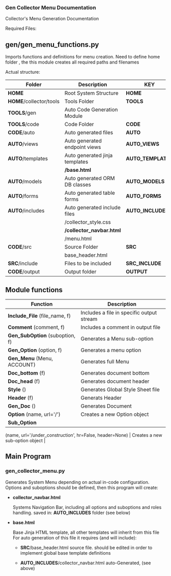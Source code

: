 ### Gen Collector Menu Documentation

Collector's Menu Generation Documentation

Required Files:

## gen/gen_menu_functions.py

Imports functions and definitions for menu creation. Need to define home
folder , the this module creates all required paths and filenames

Actual structure:

| Folder                    | Description                       | KEY                |
| ------------------------- | -----------                       | ---                |
| **HOME**                  |   Root System Structure           | **HOME**           |
| **HOME**/collector/tools  |   Tools Folder                    | **TOOLS**          |
| **TOOLS**/gen             |   Auto Code Generation Module     |                    |
| **TOOLS**/code            |   Code Folder                     | **CODE**           |
| **CODE**/auto             |   Auto generated files            | **AUTO**           |
| **AUTO**/views            |   Auto generated endpoint views   | **AUTO_VIEWS**     |
| **AUTO**/templates        |   Auto generated jinja templates  | **AUTO_TEMPLATES** |
|                           |       **/base.html**              |                    |
| **AUTO**/models           |   Auto generated ORM DB classes   | **AUTO_MODELS**    |
| **AUTO**/forms            |   Auto generated table forms      | **AUTO_FORMS**     |
| **AUTO**/includes         |   Auto generated include files    | **AUTO_INCLUDES**  |
|                           |       /collector_style.css        |                    |
|                           |       **/collector_navbar.html**  |                    |
|                           |       /menu.html                  |                    |
| **CODE**/src              |   Source Folder                   | **SRC**            |
|                           |       base_header.html            |                    |
| **SRC**/include           |   Files to be included            | **SRC_INCLUDE**    |
| **CODE**/output           |   Output folder                   | **OUTPUT**         |
                    
## Module functions

| Function                          | Description                               |
| --------                          | -----------                               |
| **Include_File** (file_name, f)   | Includes a file in specific output stream |
| **Comment** (comment, f)          | Includes a comment in output file         |
| **Gen_SubOption** (suboption, f)  | Generates a Menu sub-option               |
| **Gen_Option** (option, f)        | Generates a menu option                   |
| **Gen_Menu** (Menu, ACCOUNT)      | Generates full Menu                       |
| **Doc_bottom** (f)                | Generates document bottom                 |
| **Doc_head** (f)                  | Generates document header                 |
| **Style** ()                      | Generates Global Style Sheet file         |
| **Header** (f)                    | Generats Header                           |
| **Gen_Doc** ()                    | Generates Document                        |
| **Option** (name, url='/')        | Creates a new Option object               |
| **Sub_Option**
(name, url='/under_construction', 
hr=False, header=None)              | Creates a new sub-option object           |

## Main Program

### gen_collector_menu.py

Generates System Menu depending on actual in-code configuration.
Options and suboptions should be defined, then this program will create:

* **collector_navbar.html** 
    
    Systems Navigation Bar, including all options 
    and suboptions and roles handling. saved in:
    **AUTO_INCLUDES** folder (see below)
                            
* **base.html**
    
    Base Jinja HTML template, all other templates will inherit from this file
    For auto generation of this file it requires (and will include):
    
    * **SRC**/base_header.html  source file. should be edited in order to implement global base template definitions
    
    * **AUTO_INCLUDES**/collector_navbar.html   auto-Generated, (see above)
